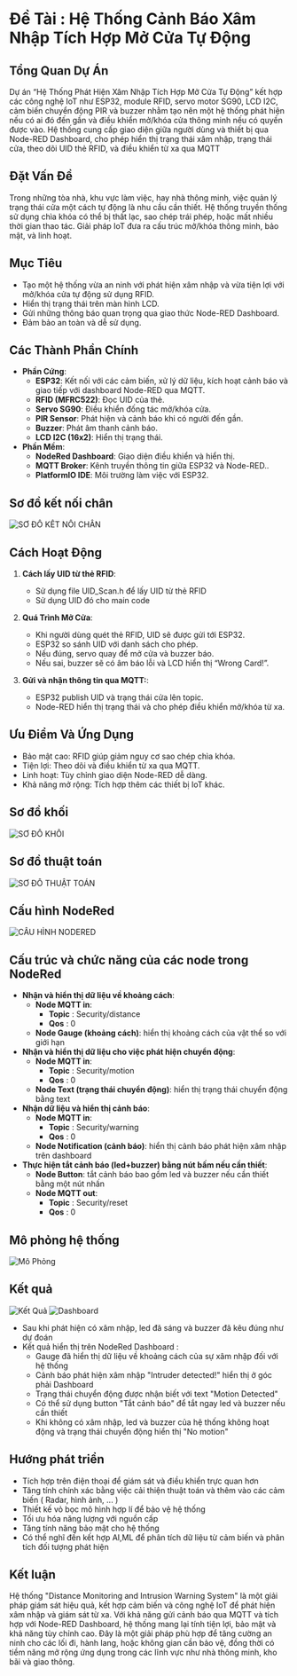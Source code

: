 # Đề Tài : Hệ Thống Cảnh Báo Xâm Nhập Tích Hợp Mở Cửa Tự Động

## Tổng Quan Dự Án
Dự án “Hệ Thống Phát Hiện Xâm Nhập Tích Hợp Mở Cửa Tự Động” kết hợp các công nghệ IoT như ESP32, module RFID, servo motor SG90, LCD I2C, cảm biến chuyển động PIR và buzzer nhằm tạo nên một hệ thống phát hiện nếu có ai đó đến gần và điều khiển mở/khóa cửa thông minh nếu có quyền được vào. Hệ thống cung cấp giao diện giữa người dùng và thiết bị qua Node-RED Dashboard, cho phép hiển thị trạng thái xâm nhập, trạng thái cửa, theo dõi UID thẻ RFID, và điều khiển từ xa qua MQTT

## Đặt Vấn Đề
Trong những tòa nhà, khu vực làm việc, hay nhà thông minh, việc quản lý trạng thái cửa một cách tự động là nhu cầu cần thiết. Hệ thống truyền thống sử dụng chìa khóa có thể bị thất lạc, sao chép trái phép, hoặc mất nhiều thời gian thao tác. Giải pháp IoT đưa ra cấu trúc mở/khóa thông minh, bảo mật, và linh hoạt.

## Mục Tiêu
   - Tạo một hệ thống vừa an ninh với phát hiện xâm nhập và vừa tiện lợi với mở/khóa cửa tự động sử dụng RFID.
   - Hiển thị trạng thái trên màn hình LCD.
   - Gửi những thông báo quan trọng qua giao thức Node-RED Dashboard.
   - Đảm bảo an toàn và dễ sử dụng.

## Các Thành Phần Chính
- **Phần Cứng**:
  - **ESP32**: Kết nối với các cảm biến, xử lý dữ liệu, kích hoạt cảnh báo và giao tiếp với dashboard Node-RED qua MQTT.
  - **RFID (MFRC522)**: Đọc UID của thẻ.
  - **Servo SG90**: Điều khiển đống tác mở/khóa cửa.
  - **PIR Sensor**: Phát hiện và cảnh báo khi có người đến gần.
  - **Buzzer**: Phát âm thanh cảnh báo.
  - **LCD I2C (16x2)**: Hiển thị trạng thái.
- **Phần Mềm**:
  - **NodeRed Dashboard**: Giao diện điều khiển và hiển thị.
  - **MQTT Broker**: Kênh truyền thông tin giữa ESP32 và Node-RED..
  - **PlatformIO IDE**: Môi trường làm việc với ESP32.

## Sơ đồ kết nối chân
![SƠ ĐỒ KẾT NỐI CHÂN]()


## Cách Hoạt Động
1. **Cách lấy UID từ thẻ RFID**:
   - Sử dụng file UID_Scan.h để lấy UID từ thẻ RFID
   - Sử dụng UID đó cho main code
2. **Quá Trình Mở Cửa**:
   - Khi người dùng quét thẻ RFID, UID sẽ được gửi tới ESP32.
   - ESP32 so sánh UID với danh sách cho phép.
   - Nếu đúng, servo quay để mở cửa và buzzer báo.
   - Nếu sai, buzzer sẽ có âm báo lỗi và LCD hiển thị “Wrong Card!”.

2. **Gửi và nhận thông tin qua MQTT:**:
   - ESP32 publish UID và trạng thái cửa lên topic.
   - Node-RED hiển thị trạng thái và cho phép điều khiển mở/khóa từ xa.

## Ưu Điểm Và Ứng Dụng
   - Bảo mật cao: RFID giúp giảm nguy cơ sao chép chìa khóa.
   - Tiện lợi: Theo dõi và điều khiển từ xa qua MQTT.
   - Linh hoạt: Tùy chỉnh giao diện Node-RED dễ dàng.
   - Khả năng mở rộng: Tích hợp thêm các thiết bị IoT khác.

## Sơ đồ khối 
![SƠ ĐỒ KHỐI](images/MyBlockDiagram.png)

## Sơ đồ thuật toán
![SƠ ĐỒ THUẬT TOÁN](images/MyFlowchart.png)

## Cấu hình NodeRed
![CẤU HÌNH NODERED](images/MyNodeRed.png)

## Cấu trúc và chức năng của các node trong NodeRed
- **Nhận và hiển thị dữ liệu về khoảng cách**:
  - **Node MQTT in**:
    - **Topic** : Security/distance
    - **Qos** : 0
  - **Node Gauge (khoảng cách)**: hiển thị khoảng cách của vật thể so với giới hạn 
- **Nhận và hiển thị dữ liệu cho việc phát hiện chuyển động**:
  - **Node MQTT in**:
    - **Topic** : Security/motion
    - **Qos** : 0
  - **Node Text (trạng thái chuyển động)**: hiển thị trạng thái chuyển động bằng text
- **Nhận dữ liệu và hiển thị cảnh báo**:
  - **Node MQTT in**:
    - **Topic** : Security/warning
    - **Qos** : 0
  - **Node Notification (cảnh báo)**: hiển thị cảnh báo phát hiện xâm nhập trên dashboard
- **Thực hiện tắt cảnh báo (led+buzzer) bằng nút bấm nếu cần thiết**:
  - **Node Button**: tắt cảnh báo bao gồm led và buzzer nếu cần thiết bằng một nút nhấn 
  - **Node MQTT out**:
    - **Topic** : Security/reset
    - **Qos** : 0
    
## Mô phỏng hệ thống 
![Mô Phỏng](images/My_System_2.jpg)

## Kết quả  
![Kết Quả](images/My_System_1.jpg)
![Dashboard](images/My_NodeRed_Dashboard.png)
  - Sau khi phát hiện có xâm nhập, led đã sáng và buzzer đã kêu đúng như dự đoán
  - Kết quả hiển thị trên NodeRed Dashboard :
    - Gauge đã hiển thị dữ liệu về khoảng cách của sự xâm nhập đối với hệ thống
    - Cảnh báo phát hiện xâm nhập "Intruder detected!" hiển thị ở góc phải Dashboard
    - Trạng thái chuyển động được nhận biết với text "Motion Detected"
    - Có thể sử dụng button "Tắt cảnh báo" để tắt ngay led và buzzer nếu cần thiết
    - Khi không có xâm nhập, led và buzzer của hệ thống không hoạt động và trạng thái chuyển động hiển thị "No motion" 

## Hướng phát triển
  - Tích hợp trên điện thoại để giám sát và điều khiển trực quan hơn
  - Tăng tính chính xác bằng việc cải thiện thuật toán và thêm vào các cảm biến ( Radar, hình ảnh, ... )
  - Thiết kế vỏ bọc mô hình hợp lí để bảo vệ hệ thống
  - Tối ưu hóa năng lượng với nguồn cấp
  - Tăng tính năng bảo mật cho hệ thống
  - Có thể nghĩ đến kết hợp AI,ML để phân tích dữ liệu từ cảm biến và phân tích đối tượng phát hiện

## Kết luận 
Hệ thống "Distance Monitoring and Intrusion Warning System" là một giải pháp giám sát hiệu quả, kết hợp cảm biến và công nghệ IoT để phát hiện xâm nhập và giám sát từ xa. Với khả năng gửi cảnh báo qua MQTT và tích hợp với Node-RED Dashboard, hệ thống mang lại tính tiện lợi, bảo mật và khả năng tùy chỉnh cao. Đây là một giải pháp phù hợp để tăng cường an ninh cho các lối đi, hành lang, hoặc không gian cần bảo vệ, đồng thời có tiềm năng mở rộng ứng dụng trong các lĩnh vực như nhà thông minh, kho bãi và giao thông.




